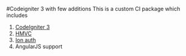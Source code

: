 #Codeigniter 3 with few additions
This is a custom CI package which includes
1. [CodeIgniter 3](http://www.codeigniter.com/)
2. [HMVC](https://bitbucket.org/wiredesignz/codeigniter-modular-extensions-hmvc)
3. [Ion auth](https://github.com/benedmunds/CodeIgniter-Ion-Auth)
4. AngularJS support
